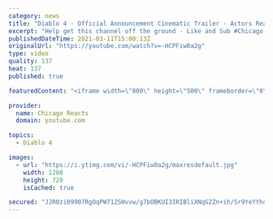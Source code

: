 ```yaml
---
category: news
title: "Diablo 4 - Official Announcement Cinematic Trailer - Actors React"
excerpt: "Help get this channel off the ground - Like and Sub #Chicago #Blind #React."
publishedDateTime: 2021-03-11T15:00:13Z
originalUrl: "https://youtube.com/watch?v=-HCPFiw0a2g"
type: video
quality: 137
heat: 137
published: true

featuredContent: "<iframe width=\"800\" height=\"500\" frameborder=\"0\" src=\"https://www.youtube.com/embed/-HCPFiw0a2g\" allow=\"accelerometer; autoplay; encrypted-media; gyroscope; picture-in-picture\" allowfullscreen></iframe>"

provider:
  name: Chicago Reacts
  domain: youtube.com

topics:
  - Diablo 4

images:
  - url: "https://i.ytimg.com/vi/-HCPFiw0a2g/maxresdefault.jpg"
    width: 1280
    height: 720
    isCached: true

secured: "JJR0zi09907RgOqPW71ZSHvvw/g7bOBKUI3IRIBliXNqGZZn+ih/Sr9YeYYhqqPy9c19j3AR6LxTqykLl2R7cxA0QzZhrFGf4oDttI/kTWLdkt/HFRxTIRiW/rZsR4Bhq7g4u6MzbG9anocYeAX8tO6OZYvjYLFz9upZi7TGeAOVMMe2cbuHgi1qs4+d48HvnUCfz6wM7SB0nBNYV24YsK7KnA8CP8B0FKb6nPiWymHgmSiz2qwA0tkA7eWQV5dlNaOrXreyiWAM4uRv6IBIqhpWgJecSYZmpY01RFPjacqHDxHE9btLVvlH2xhM2SvBaEAGHtUgBDdhGt+SsW4XrwjA9Of5yJOke/t1gOur2Z/QdZQV6hux8HfN5jXvjXLhsmYsYNyZPQZzfZrxFKIxAHsGWGmMPbJdYJFLWTEJAAzvyEzS21hZoSzWiZzn7vox;4KMmuTvEpx3KoMKbNNKp8Q=="
---
```


